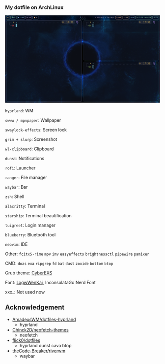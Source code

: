 ### My dotfile on ArchLinux

<img class="special-img-class" src="/hyprland.png"/>

`hyprland`: WM

`swww / mpvpaper`: Wallpaper

`swaylock-effects`: Screen lock

`grim + slurp`: Screenshot

`wl-clipboard`: Clipboard

`dunst`: Notifications

`rofi`: Launcher

`ranger`: File manager

`waybar`: Bar

`zsh`: Shell

`alacritty`: Terminal

`starship`: Terminal beautification

`tuigreet`: Login manager

`blueberry`: Bluetooth tool

`neovim`: IDE

Other: `fcitx5-rime` `mpv` `imv` `easyeffects` `brightnessctl` `pipewire` `pamixer`

CMD: `doas` `exa` `ripgrep` `fd` `bat` `dust` `zoxide` `bottom` `btop`

Grub theme: [CyberEXS](https://github.com/HenriqueLopes42/themeGrub.CyberEXS)

Font: [LxgwWenKai](https://github.com/lxgw/LxgwWenKai), InconsolataGo Nerd Font

xxx_: Not used now

## Acknowledgement
* [AmadeusWM/dotfiles-hyprland](https://github.com/AmadeusWM/dotfiles-hyprland)
    * hyprland
* [Chinck2D/neofetch-themes](https://github.com/Chick2D/neofetch-themes/tree/main/normal/bejkon2)
    * neofetch
* [flick0/dotfiles](https://github.com/flick0/dotfiles/tree/aurora)
    * hyprland dunst cava btop
* [theCode-Breaker/riverwm](https://github.com/theCode-Breaker/riverwm)
    * waybar
